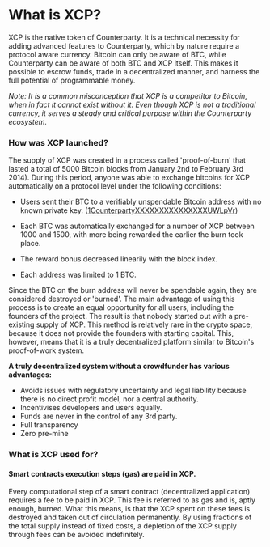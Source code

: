 What is XCP?
=====================

XCP is the native token of Counterparty. It is a technical necessity for adding advanced features to Counterparty, which by nature require a protocol aware currency. Bitcoin can only be aware of BTC, while Counterparty can be aware of both BTC and XCP itself. This makes it possible to escrow funds, trade in a decentralized manner, and harness the full potential of programmable money.

_Note: It is a common misconception that XCP is a competitor to Bitcoin, when in fact it cannot exist without it. Even though XCP is not a traditional currency, it serves a steady and critical purpose within the Counterparty ecosystem._

### How was XCP launched?

The supply of XCP was created in a process called 'proof-of-burn' that lasted a total of 5000 Bitcoin blocks from January 2nd to February 3rd 2014). During this period, anyone was able to exchange bitcoins for XCP automatically on a protocol level under the following conditions:

* Users sent their BTC to a verifiably unspendable Bitcoin address with no known private key. ([1CounterpartyXXXXXXXXXXXXXXXUWLpVr](http://blockscan.com/burn))

* Each BTC was automatically exchanged for a number of XCP between 1000 and 1500, with more being rewarded the earlier the burn took place.

* The reward bonus decreased linearily with the block index.

* Each address was limited to 1 BTC.

Since the BTC on the burn address will never be spendable again, they are considered destroyed or 'burned'. The main advantage of using this process is to create an equal opportunity for all users, including the founders of the project. The result is that nobody started out with a pre-existing supply of XCP. This method is relatively rare in the crypto space, because it does not provide the founders with starting capital. This, however, means that it is a truly decentralized platform similar to Bitcoin's proof-of-work system.

**A truly decentralized system without a crowdfunder has various advantages:**

* Avoids issues with regulatory uncertainty and legal liability because there is no direct profit model, nor a central authority.
* Incentivises developers and users equally.
* Funds are never in the control of any 3rd party.
* Full transparency
* Zero pre-mine

### What is XCP used for?

#### Smart contracts execution steps (gas) are paid in XCP.

Every computational step of a smart contract (decentralized application) requires a fee to be paid in XCP. This fee is referred to as gas and is, aptly enough, burned. What this means, is that the XCP spent on these fees is destroyed and taken out of circulation permanently. By using fractions of the total supply instead of fixed costs, a depletion of the XCP supply through fees can be avoided indefinitely.

